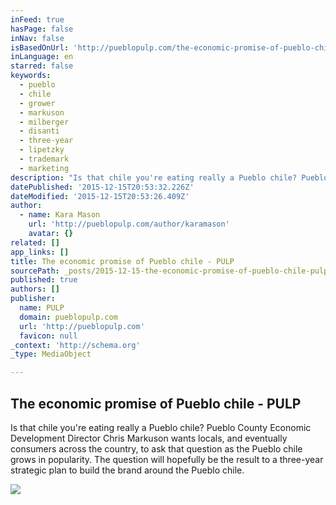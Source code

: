 ```yaml
---
inFeed: true
hasPage: false
inNav: false
isBasedOnUrl: 'http://pueblopulp.com/the-economic-promise-of-pueblo-chile-mesa-farming-disanti-milberger'
inLanguage: en
starred: false
keywords:
  - pueblo
  - chile
  - grower
  - markuson
  - milberger
  - disanti
  - three-year
  - lipetzky
  - trademark
  - marketing
description: "Is that chile you're eating really a Pueblo chile? Pueblo County Economic Development Director Chris Markuson wants locals, and eventually consumers across the country, to ask that question as the Pueblo chile grows in popularity. The question will hopefully be the result to a three-year strategic plan to build the brand around the Pueblo chile."
datePublished: '2015-12-15T20:53:32.226Z'
dateModified: '2015-12-15T20:53:26.409Z'
author:
  - name: Kara Mason
    url: 'http://pueblopulp.com/author/karamason'
    avatar: {}
related: []
app_links: []
title: The economic promise of Pueblo chile - PULP
sourcePath: _posts/2015-12-15-the-economic-promise-of-pueblo-chile-pulp.md
published: true
authors: []
publisher:
  name: PULP
  domain: pueblopulp.com
  url: 'http://pueblopulp.com'
  favicon: null
_context: 'http://schema.org'
_type: MediaObject

---
```

<article style=""><h1>The economic promise of Pueblo chile - PULP</h1><p>Is that chile you're eating really a Pueblo chile? Pueblo County Economic Development Director Chris Markuson wants locals, and eventually consumers across the country, to ask that question as the Pueblo chile grows in popularity. The question will hopefully be the result to a three-year strategic plan to build the brand around the Pueblo chile.</p><img src="https://s3-us-west-2.amazonaws.com/the-grid-img/p/5e1861db4125687e3c9a147a3e008f73765e5aa2.jpg" /></article>